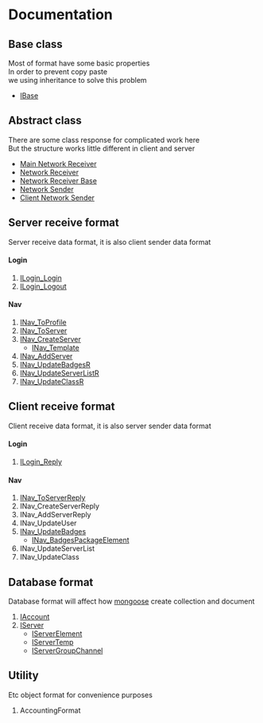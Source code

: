 # Documentation

## Base class

Most of format have some basic properties\
In order to prevent copy paste\
we using inheritance to solve this problem

* [IBase](./base/IBase.md)


## Abstract class

There are some class response for complicated work here\
But the structure works little different in client and server

* [Main Network Receiver](./abstract/MainReceiver.md)
* [Network Receiver](./abstract/DataReceiver.md)
* [Network Receiver Base](./abstract/DataReceiverBase.md)
* [Network Sender](./abstract/DataSender.md)
* [Client Network Sender](./abstract/ClientDataSender.md)

## Server receive format

Server receive data format, it is also client sender data format

#### Login

1. [ILogin_Login](./server/login/ILogin_Login.md)
2. [ILogin_Logout](./server/login/ILogin_Logout.md)

#### Nav

1. [INav_ToProfile](./server/nav/INav_ToProfile.md)
2. [INav_ToServer](./server/nav/INav_ToServer.md)
3. [INav_CreateServer](./server/nav/INav_CreateServer.md)
    * [INav_Template](./server/nav/INav_Template.md)
4. [INav_AddServer](./server/nav/INav_AddServer.md)
5. [INav_UpdateBadgesR](./server/nav/INav_UpdateBadgesR.md)
6. [INav_UpdateServerListR](./server/nav/INav_UpdateServerListR.md)
7. [INav_UpdateClassR](./server/nav/INav_UpdateClassR.md)

## Client receive format

Client receive data format, it is also server sender data format

#### Login

1. [ILogin_Reply](./client/login/ILogin_Reply.md)

#### Nav

1. [INav_ToServerReply](./client/nav/INav_ToServerReply.md)
2. INav_CreateServerReply
3. INav_AddServerReply
4. INav_UpdateUser
5. [INav_UpdateBadges](./client/nav/INav_UpdateBadges.md)
    * [INav_BadgesPackageElement](./client/nav/INav_BadgesPackageElement.md)
6. INav_UpdateServerList
7. INav_UpdateClass

## Database format

Database format will affect how [mongoose](https://www.npmjs.com/package/mongoose)
create collection and document

1. [IAccount](./database/IAccount.md)
2. [IServer](./database/IServer.md)
    * [IServerElement](./database/IServerElement.md)
    * [IServerTemp](./database/IServerTemp.md)
    * [IServerGroupChannel](./database/IServerGroupChannel.md)

## Utility

Etc object format for convenience purposes

1. AccountingFormat